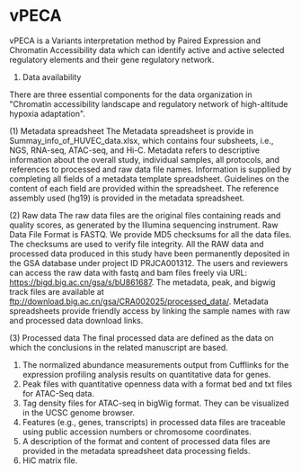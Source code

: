 # vPECA
vPECA is a Variants interpretation method by Paired Expression and Chromatin Accessibility data which can identify active and active selected regulatory elements and their gene regulatory network.


1. Data availability

There are three essential components for the data organization in "Chromatin accessibility landscape and regulatory network of high-altitude hypoxia adaptation".

(1) Metadata spreadsheet
The Metadata spreadsheet is provide in Summay_info_of_HUVEC_data.xlsx, which contains four subsheets, i.e., NGS, RNA-seq, ATAC-seq, and Hi-C. Metadata refers to descriptive information about the overall study, individual samples, all protocols, and references to processed and raw data file names. Information is supplied by completing all fields of a metadata template spreadsheet. Guidelines on the content of each field are provided within the spreadsheet. The reference assembly used (hg19) is provided in the metadata spreadsheet.

(2) Raw data
The raw data files are the original files containing reads and quality scores, as generated by the Illumina sequencing instrument. Raw Data File Format is FASTQ. We provide MD5 checksums for all the data files. The checksums are used to verify file integrity. All the RAW data and processed data produced in this study have been permanently deposited in the GSA database under project ID PRJCA001312. The users and reviewers can access the raw data with fastq and bam files freely via URL:  https://bigd.big.ac.cn/gsa/s/bU861687. 
The metadata, peak, and bigwig track files are available at 
ftp://download.big.ac.cn/gsa/CRA002025/processed_data/.
Metadata spreadsheets provide friendly access by linking the sample names with raw and processed data download links.

(3) Processed data
The final processed data are defined as the data on which the conclusions in the related manuscript are based. 
1) The normalized abundance measurements output from Cufflinks for the expression profiling analysis results on quantitative data for genes. 
2) Peak files with quantitative openness data with a format bed and txt files for ATAC-Seq data. 
3) Tag density files for ATAC-seq in bigWig format. They can be visualized in the UCSC genome browser. 
4) Features (e.g., genes, transcripts) in processed data files are traceable using public accession numbers or chromosome coordinates. 
5) A description of the format and content of processed data files are provided in the metadata spreadsheet data processing fields. 
6) HiC matrix file.

